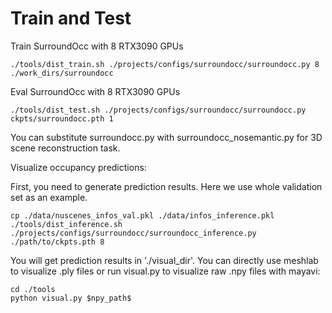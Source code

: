 # Train and Test

Train SurroundOcc with 8 RTX3090 GPUs 
```
./tools/dist_train.sh ./projects/configs/surroundocc/surroundocc.py 8  ./work_dirs/surroundocc
```

Eval SurroundOcc with 8 RTX3090 GPUs
```
./tools/dist_test.sh ./projects/configs/surroundocc/surroundocc.py ckpts/surroundocc.pth 1
```
You can substitute surroundocc.py with surroundocc_nosemantic.py for 3D scene reconstruction task.

Visualize occupancy predictions:

First, you need to generate prediction results. Here we use whole validation set as an example.
```
cp ./data/nuscenes_infos_val.pkl ./data/infos_inference.pkl
./tools/dist_inference.sh ./projects/configs/surroundocc/surroundocc_inference.py ./path/to/ckpts.pth 8
```
You will get prediction results in './visual_dir'. You can directly use meshlab to visualize .ply files or run visual.py to visualize raw .npy files with mayavi:
```
cd ./tools
python visual.py $npy_path$
```
